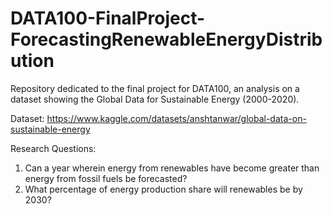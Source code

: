 # DATA100-FinalProject-ForecastingRenewableEnergyDistribution

Repository dedicated to the final project for DATA100, an analysis on a dataset showing the Global Data for Sustainable Energy (2000-2020).

Dataset: https://www.kaggle.com/datasets/anshtanwar/global-data-on-sustainable-energy

Research Questions:
1. Can a year wherein energy from renewables have become greater than energy from fossil fuels be forecasted?
2. What percentage of energy production share will renewables be by 2030?
